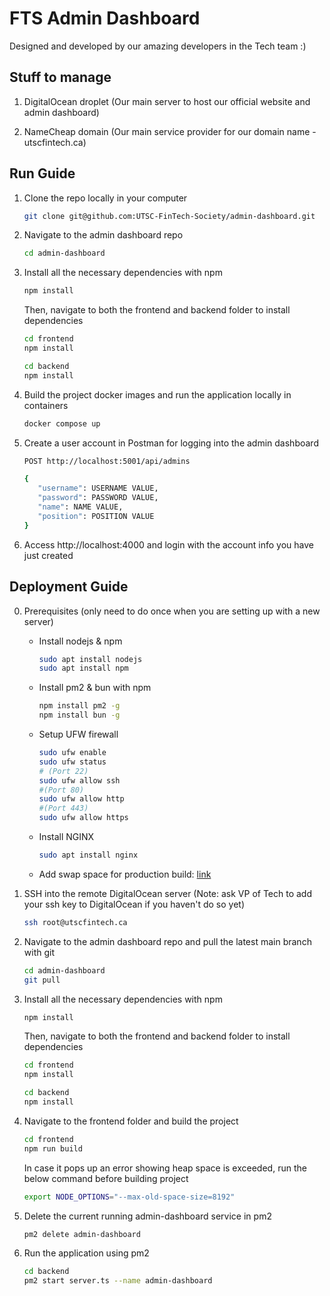 # FTS Admin Dashboard

Designed and developed by our amazing developers in the Tech team :)

## Stuff to manage

1. DigitalOcean droplet (Our main server to host our official website and admin dashboard)

2. NameCheap domain (Our main service provider for our domain name - utscfintech.ca)

## Run Guide

1. Clone the repo locally in your computer

   ```bash
   git clone git@github.com:UTSC-FinTech-Society/admin-dashboard.git
   ```

2. Navigate to the admin dashboard repo

   ```bash
   cd admin-dashboard
   ```

3. Install all the necessary dependencies with npm

   ```bash
   npm install
   ```

   Then, navigate to both the frontend and backend folder to install dependencies

   ```bash
   cd frontend
   npm install
   ```

   ```bash
   cd backend
   npm install
   ```

4. Build the project docker images and run the application locally in containers

   ```bash
   docker compose up
   ```

5. Create a user account in Postman for logging into the admin dashboard

   ```bash
   POST http://localhost:5001/api/admins

   {
      "username": USERNAME VALUE,
      "password": PASSWORD VALUE,
      "name": NAME VALUE,
      "position": POSITION VALUE
   }
   ```

6. Access http://localhost:4000 and login with the account info you have just created

## Deployment Guide

0. Prerequisites (only need to do once when you are setting up with a new server)

   - Install nodejs & npm
     ```bash
     sudo apt install nodejs
     sudo apt install npm
     ```
   - Install pm2 & bun with npm
     ```bash
     npm install pm2 -g
     npm install bun -g
     ```
   - Setup UFW firewall
     ```bash
     sudo ufw enable
     sudo ufw status
     # (Port 22)
     sudo ufw allow ssh
     #(Port 80)
     sudo ufw allow http 
     #(Port 443)
     sudo ufw allow https
     ```
   - Install NGINX
     ```bash
     sudo apt install nginx
     ```
   - Add swap space for production build: [link](https://www.digitalocean.com/community/tutorials/how-to-add-swap-space-on-ubuntu-22-04)

1. SSH into the remote DigitalOcean server (Note: ask VP of Tech to add your ssh key to DigitalOcean if you haven't do so yet)

   ```bash
   ssh root@utscfintech.ca
   ```

2. Navigate to the admin dashboard repo and pull the latest main branch with git

   ```bash
   cd admin-dashboard
   git pull
   ```
3. Install all the necessary dependencies with npm

   ```bash
   npm install
   ```

   Then, navigate to both the frontend and backend folder to install dependencies

   ```bash
   cd frontend
   npm install
   ```

   ```bash
   cd backend
   npm install
   ```

4. Navigate to the frontend folder and build the project

   ```bash
   cd frontend
   npm run build
   ```

   In case it pops up an error showing heap space is exceeded, run the below command before building project

   ```bash
   export NODE_OPTIONS="--max-old-space-size=8192"
   ```

5. Delete the current running admin-dashboard service in pm2

   ```bash
   pm2 delete admin-dashboard
   ```

6. Run the application using pm2

   ```bash
   cd backend
   pm2 start server.ts --name admin-dashboard
   ```
